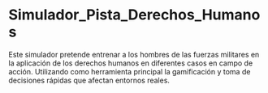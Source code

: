 # Simulador_Pista_Derechos_Humanos
Este simulador pretende entrenar a los hombres de las fuerzas militares en la aplicación de los derechos humanos en diferentes casos en campo de acción. Utilizando como herramienta principal la gamificación y toma de decisiones rápidas que afectan entornos reales.
